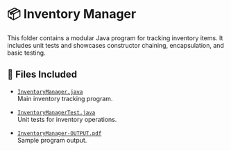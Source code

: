 # 📦 Inventory Manager

This folder contains a modular Java program for tracking inventory items. It includes unit tests and showcases constructor chaining, encapsulation, and basic testing.

## 📂 Files Included

- [`InventoryManager.java`](./InventoryManager.java)  
  Main inventory tracking program.

- [`InventoryManagerTest.java`](./InventoryManagerTest.java)  
  Unit tests for inventory operations.

- [`InventoryManager-OUTPUT.pdf`](./InventoryManager-OUTPUT.pdf)  
  Sample program output.
